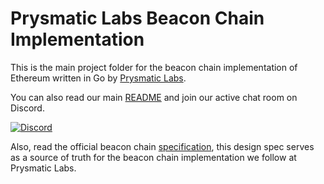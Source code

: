 # Prysmatic Labs Beacon Chain Implementation

This is the main project folder for the beacon chain implementation of Ethereum written in Go by [Prysmatic Labs](https://prysmaticlabs.com).

You can also read our main [README](https://github.com/waterfall-foundation/coordinator/blob/master/README.md) and join our active chat room on Discord.

[![Discord](https://user-images.githubusercontent.com/7288322/34471967-1df7808a-efbb-11e7-9088-ed0b04151291.png)](https://discord.gg/CTYGPUJ)

Also, read the official beacon chain [specification](https://github.com/ethereum/consensus-specs/blob/master/specs/phase0/beacon-chain.md), this design spec serves as a source of truth for the beacon chain implementation we follow at Prysmatic Labs.
